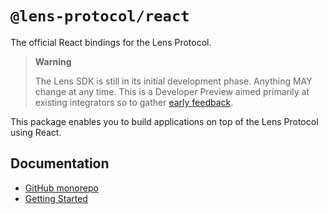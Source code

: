 # `@lens-protocol/react`

The official React bindings for the Lens Protocol.

> **Warning**
>
> The Lens SDK is still in its initial development phase. Anything MAY change at any time.
> This is a Developer Preview aimed primarily at existing integrators so to gather [early feedback](https://github.com/lens-protocol/lens-sdk/discussions/48).

This package enables you to build applications on top of the Lens Protocol using React.

## Documentation

- [GitHub monorepo](https://github.com/lens-protocol/lens-sdk)
- [Getting Started](https://docs.lens.xyz/docs/sdk-react-getting-started)
